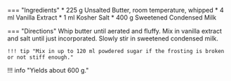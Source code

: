 === "Ingredients"
    * 225 g Unsalted Butter, room temperature, whipped
    * 4 ml Vanilla Extract
    * 1 ml Kosher Salt
    * 400 g Sweetened Condensed Milk

=== "Directions"
    Whip butter until aerated and fluffy. Mix in vanilla extract and salt until just incorporated. Slowly stir in sweetened condensed milk.

    !!! tip "Mix in up to 120 ml powdered sugar if the frosting is broken or not stiff enough."

!!! info "Yields about 600 g."

[^1]:
    White, Chelsey. ["Russian Buttercream."](https://chelsweets.com/2020/01/06/russian-buttercream/) *Chelsweets.* 6 January 2020.
